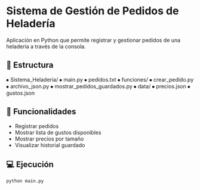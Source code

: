 # Sistema de Gestión de Pedidos de Heladería

Aplicación en Python que permite registrar y gestionar pedidos de una heladería a través de la consola.

## 📂 Estructura

⦁	Sistema_Heladeria/
⦁		main.py
⦁		pedidos.txt
⦁		funciones/
⦁			crear_pedido.py
⦁			archivo_json.py
⦁			mostrar_pedidos_guardados.py
⦁		data/
⦁			precios.json
⦁			gustos.json

## 🧊 Funcionalidades

- Registrar pedidos
- Mostrar lista de gustos disponibles
- Mostrar precios por tamaño
- Visualizar historial guardado

## 💻 Ejecución

```bash
python main.py
